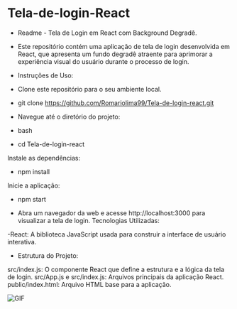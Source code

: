﻿# Tela-de-login-React


- Readme - Tela de Login em React com Background Degradê.

- Este repositório contém uma aplicação de tela de login desenvolvida em React, que apresenta um fundo degradê atraente para aprimorar a experiência visual do usuário durante o processo de login.

- Instruções de Uso:
- Clone este repositório para o seu ambiente local.

- git clone https://github.com/Romariolima99/Tela-de-login-react.git
- Navegue até o diretório do projeto:

- bash
- cd Tela-de-login-react

Instale as dependências:
- npm install

Inicie a aplicação:
- npm start

- Abra um navegador da web e acesse http://localhost:3000 para visualizar a tela de login.
Tecnologias Utilizadas:

-React: A biblioteca JavaScript usada para construir a interface de usuário interativa.

- Estrutura do Projeto:

src/index.js: O componente React que define a estrutura e a lógica da tela de login.
src/App.js e src/index.js: Arquivos principais da aplicação React.
public/index.html: Arquivo HTML base para a aplicação.


<img src="https://i.imgur.com/lCz1LwA.png" alt="GIF" data-canonical-src="https://i.imgur.com/SkUqoYj.giff" style="max-width: 50%;">
